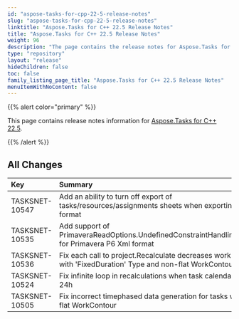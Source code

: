 ```yaml
---
id: "aspose-tasks-for-cpp-22-5-release-notes"
slug: "aspose-tasks-for-cpp-22-5-release-notes"
linktitle: "Aspose.Tasks for C++ 22.5 Release Notes"
title: "Aspose.Tasks for C++ 22.5 Release Notes"
weight: 96
description: "The page contains the release notes for Aspose.Tasks for C++ 22.5."
type: "repository"
layout: "release"
hideChildren: false
toc: false
family_listing_page_title: "Aspose.Tasks for C++ 22.5 Release Notes"
menuItemWithNoContent: false
---
```


{{% alert color="primary" %}} 

This page contains release notes information for [Aspose.Tasks for C++ 22.5](https://releases.aspose.com/tasks/cpp/new-releases/aspose.tasks-for-c---22.5/).

{{% /alert %}}

## **All Changes**
|**Key**|**Summary**|**Issue Type**|
| :- | :- | :- |
| TASKSNET-10547 | Add an ability to turn off export of tasks/resources/assignments sheets when exporting to XLSX format | Enhancement |
| TASKSNET-10535 | Add support of PrimaveraReadOptions.UndefinedConstraintHandlingBehavior for Primavera P6 Xml format | Enhancement |
| TASKSNET-10536 | Fix each call to project.Recalculate decreases work of task with 'FixedDuration' Type and non-flat WorkContour | Bug |
| TASKSNET-10524 | Fix infinite loop in recalculations when task calendar is set to 24h | Bug |
| TASKSNET-10505 | Fix incorrect timephased data generation for tasks with non flat WorkContour  | Bug |
